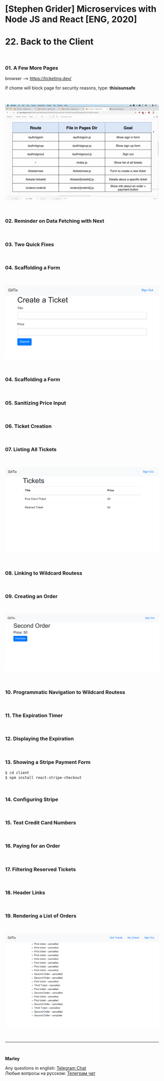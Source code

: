 # [Stephen Grider] Microservices with Node JS and React [ENG, 2020]

# 22. Back to the Client

<br/>

### 01. A Few More Pages

browser --> https://ticketing.dev/

If chome will block page for security reasons, type: **thisisunsafe**

<br/>

![Application](/img/pic-22-01.png?raw=true)

<br/>

### 02. Reminder on Data Fetching with Next

<br/>

### 03. Two Quick Fixes

<br/>

### 04. Scaffolding a Form

<br/>

![Application](/img/pic-22-02.png?raw=true)

<br/>

### 04. Scaffolding a Form

<br/>

### 05. Sanitizing Price Input

<br/>

### 06. Ticket Creation

<br/>

### 07. Listing All Tickets

<br/>

![Application](/img/pic-22-03.png?raw=true)

<br/>

### 08. Linking to Wildcard Routess

<br/>

### 09. Creating an Order

<br/>

![Application](/img/pic-22-04.png?raw=true)

<br/>

### 10. Programmatic Navigation to Wildcard Routess

<br/>

### 11. The Expiration Timer

<br/>

### 12. Displaying the Expiration

<br/>

### 13. Showing a Stripe Payment Form

    $ cd client
    $ npm install react-stripe-checkout

<br/>

### 14. Configuring Stripe

<br/>

### 15. Test Credit Card Numbers

<br/>

### 16. Paying for an Order

<br/>

### 17. Filtering Reserved Tickets

<br/>

### 18. Header Links

<br/>

### 19. Rendering a List of Orders

<br/>

![Application](/img/pic-22-05.png?raw=true)

<br/>

---

<br/>

**Marley**

Any questions in english: <a href="https://jsdev.org/chat/">Telegram Chat</a>  
Любые вопросы на русском: <a href="https://jsdev.ru/chat/">Телеграм чат</a>

